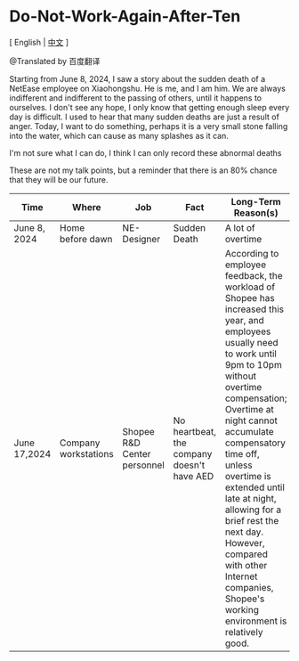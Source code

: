 # Do-Not-Work-Again-After-Ten
[ English | [中文](README.md) ]

@Translated by 百度翻译

Starting from June 8, 2024, I saw a story about the sudden death of a NetEase employee on Xiaohongshu. He is me, and I am him. We are always indifferent and indifferent to the passing of others, until it happens to ourselves. I don't see any hope, I only know that getting enough sleep every day is difficult. I used to hear that many sudden deaths are just a result of anger. Today, I want to do something, perhaps it is a very small stone falling into the water, which can cause as many splashes as it can.

I'm not sure what I can do, I think I can only record these abnormal deaths

These are not my talk points, but a reminder that there is an 80% chance that they will be our future.


| Time         | Where                | Job                         | Fact                                       | Long-Term Reason(s)                                                                                                                                                                                                                                                                                                                                                                                                       |
|--------------|----------------------|-----------------------------|--------------------------------------------|---------------------------------------------------------------------------------------------------------------------------------------------------------------------------------------------------------------------------------------------------------------------------------------------------------------------------------------------------------------------------------------------------------------------------|
| June 8, 2024 | Home before dawn     | NE-Designer                 | Sudden Death                               | A lot of overtime                                                                                                                                                                                                                                                                                                                                                                                                         |
| June 17,2024 | Company workstations | Shopee R&D Center personnel | No heartbeat, the company doesn't have AED | According to employee feedback, the workload of Shopee has increased this year, and employees usually need to work until 9pm to 10pm without overtime compensation; Overtime at night cannot accumulate compensatory time off, unless overtime is extended until late at night, allowing for a brief rest the next day. However, compared with other Internet companies, Shopee's working environment is relatively good. |


